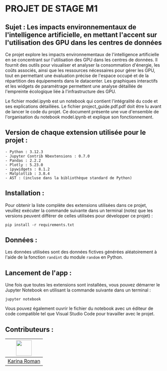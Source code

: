 # PROJET DE STAGE M1

## Sujet : Les impacts environnementaux de l'intelligence artificielle, en mettant l'accent sur l'utilisation des GPU dans les centres de données

Ce projet explore les impacts environnementaux de l'intelligence artificielle en se concentrant sur l'utilisation des GPU dans les centres de données. Il fournit des outils pour visualiser et analyser la consommation d'énergie, les coûts associés, ainsi que les ressources nécessaires pour gérer les GPU, tout en permettant une évaluation précise de l'espace occupé et de la répartition des équipements dans le datacenter. Les graphiques interactifs et les widgets de paramétrage permettent une analyse détaillée de l'empreinte écologique liée à l'infrastructure des GPU.

Le fichier model.ipynb est un notebook qui contient l'intégralité du code et ses explications détaillées. Le fichier project_guide.pdf.pdf doit être lu avant de lancer le code du projet. Ce document présente une vue d'ensemble de l'organisation du notebook model.ipynb et explique son fonctionnement.

## Version de chaque extension utilisée pour le projet :

```
- Python : 3.12.3
- Jupyter Contrib Nbextensions : 0.7.0
- Pandas : 2.2.2
- Plotly : 5.23.0
- ipywidgets : 8.1.2
- Matplotlib : 3.8.4
- AST : (incluse dans la bibliothèque standard de Python)
```

## Installation :

Pour obtenir la liste complète des extensions utilisées dans ce projet, veuillez exécuter la commande suivante dans un terminal (notez que les versions peuvent différer de celles utilisées pour développer ce projet) :

```
pip install -r requirements.txt
```

## Données :

Les données utilisées sont des données fictives générées aléatoirement à l'aide de la fonction `randint` du module `random` en Python.

## Lancement de l'app :

Une fois que toutes les extensions sont installées, vous pouvez démarrer le Jupyter Notebook en utilisant la commande suivante dans un terminal :

```
jupyter notebook
```

Vous pouvez également ouvrir le fichier du notebook avec un éditeur de code compatible tel que Visual Studio Code pour travailler avec le projet.

## Contributeurs  : 
| [<img src="https://secure.gravatar.com/avatar/4c3a0c2898d5941ef08997027c05a1723df0fc450738d69b5fa44801272844fe?s=1600&d=identicon" width="50" height="50" alt=""/>](https://gitlab.inria.fr/kromanc) |
| :--------------------------------------------------------------------------------------------------------------------------------------------------------------------------------------------------: |
|                                                                            [Karina Roman](https://gitlab.inria.fr/kroman)                                                                            |
